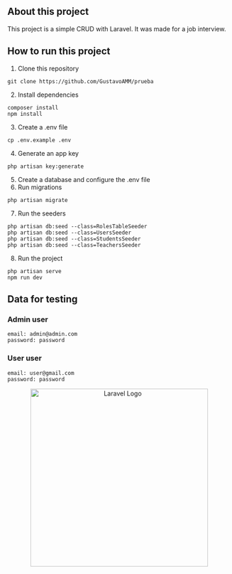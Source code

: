 ## About this project

This project is a simple CRUD with Laravel. It was made for a job interview.

## How to run this project

1. Clone this repository
```
git clone https://github.com/GustavoAMM/prueba
```
2. Install dependencies
```
composer install
npm install
```
3. Create a .env file
```
cp .env.example .env
```
4. Generate an app key
```
php artisan key:generate
```
5. Create a database and configure the .env file
6. Run migrations
```
php artisan migrate
```
7. Run the seeders
```
php artisan db:seed --class=RolesTableSeeder  
php artisan db:seed --class=UsersSeeder
php artisan db:seed --class=StudentsSeeder
php artisan db:seed --class=TeachersSeeder
```
8. Run the project
```
php artisan serve
npm run dev
```

## Data for testing

### Admin user
```
email: admin@admin.com
password: password
```

### User user
```
email: user@gmail.com
password: password
```


<p align="center"><a href="https://laravel.com" target="_blank"><img src="https://raw.githubusercontent.com/laravel/art/master/logo-lockup/5%20SVG/2%20CMYK/1%20Full%20Color/laravel-logolockup-cmyk-red.svg" width="400" alt="Laravel Logo"></a></p>